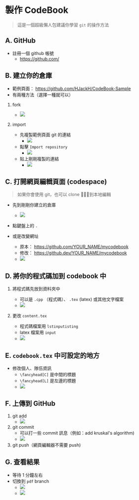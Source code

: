 # 製作 CodeBook

> 這是一個超級懶人包建議你學習 `git` 的操作方法

## A. GitHub

-   註冊一個 github 帳號
    -  <https://github.com/> 

## B. 建立你的倉庫

- 範例頁面： <https://github.com/HJackH/CodeBook-Sample> 
- 有兩種方法（選擇一種就可以）

1.  fork
    - ![](images/makeCodeBook01.png)

2.  import
    -   先複製範例頁面 git 的連結
        - ![](images/makeCodeBook02.png)
    -   點擊 `Import repository` 
        - ![](images/makeCodeBook03.png)
    -   貼上剛剛複製的連結
        - ![](images/makeCodeBook04.png)

## C. 打開網頁編輯頁面 (codespace)

> 如果你會使用 git，也可以 clone 到本地編輯

-   先到剛剛你建立的倉庫
    - ![](images/makeCodeBook05.png)

- 點鍵盤上的 `.` 

-   或是改變網址
    - 原本： <https://github.com/YOUR_NAME/mycodebook> 
    - 修改： <https://github.dev/YOUR_NAME/mycodebook> 
    - ![](images/makeCodeBook06.png)

## D. 將你的程式碼加到 codebook 中

1.  將程式碼先放到資料夾中
    - 可以是 `.cpp` （程式碼）、 `.tex` (latex) 或其他文字檔案
    - ![](images/makeCodeBook07.png)

2.  更改 `content.tex` 
    - 程式碼檔案用 `lstinputisting` 
    - latex 檔案用 `input` 
    - ![](images/makeCodeBook08.png)

## E. `codebook.tex` 中可設定的地方

-   修改個人、隊伍資訊
    -  `\fancyhead[C]` 是中間的標題
    -  `\fancyhead[L]` 是左邊的標題
    - ![](images/makeCodeBook09.png)

## F. 上傳到 GitHub

1.  git add
    - ![](images/makeCodeBook10.png)
2.  git commit
    - 可以打一些 commit 訊息（例如：add kruskal's algorithm)
    - ![](images/makeCodeBook11.png)
3. git push（網頁編輯器不需要 push)

## G. 查看結果

- 等待 1 分鐘左右
-   切換到 `pdf` branch
    - ![](images/makeCodeBook12.png)
    - ![](images/makeCodeBook13.png)
